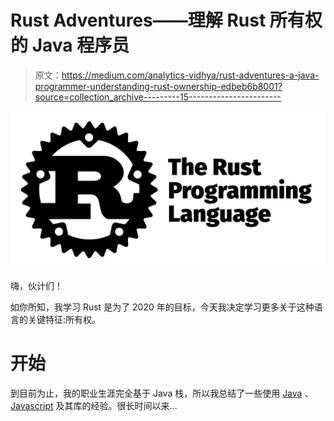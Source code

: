 # Rust Adventures——理解 Rust 所有权的 Java 程序员

> 原文：<https://medium.com/analytics-vidhya/rust-adventures-a-java-programmer-understanding-rust-ownership-edbeb6b8001?source=collection_archive---------15----------------------->

![](img/2b8403b5c6e11f4e2e3c65f63808d0bf.png)

嗨，伙计们！

如你所知，我学习 Rust 是为了 2020 年的目标，今天我决定学习更多关于这种语言的关键特征:所有权。

# 开始

到目前为止，我的职业生涯完全基于 Java 栈，所以我总结了一些使用 [Java](https://www.java.com/pt_BR/download/) 、 [Javascript](https://developer.mozilla.org/pt-PT/docs/Web/JavaScript) 及其库的经验。很长时间以来…
